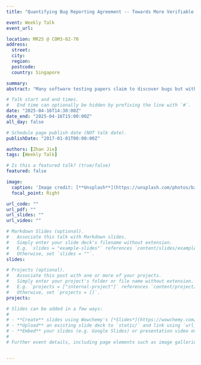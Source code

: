 ```yaml
---
title: "Quantifying Bug Reporting Agreement -- Towards More Verifiable and Valid Software Testing Research"

event: Weekly Talk
event_url: 

location: MR25 @ COM3-02-70
address:
  street: 
  city: 
  region: 
  postcode:
  country: Singapore

summary: 
abstract: "Many software testing papers claim to discover bugs but without providing sufficient evidence. My analysis of 39 papers from top conferences revealed that only 51% provide complete bug identifiers and 28% have inaccessible artifacts. Their terminology in reporting practices is being analyzed too. In the future, I plan to develop BugAgreement, a novel metric to quantify researcher-developer consensus on bug reports, which could help enable rigorous evaluation of bug-finding techniques and promote transparency in software testing research."

# Talk start and end times.
#   End time can optionally be hidden by prefixing the line with `#`.
date: "2025-04-16T14:30:00Z"
date_end: "2025-04-16T15:00:00Z"
all_day: false

# Schedule page publish date (NOT talk date).
publishDate: "2017-01-01T00:00:00Z"

authors: [Zhan Jie]
tags: [Weekly Talk]

# Is this a featured talk? (true/false)
featured: false

image:
  caption: 'Image credit: [**Unsplash**](https://unsplash.com/photos/bzdhc5b3Bxs)'
  focal_point: Right

url_code: ""
url_pdf: ""
url_slides: ""
url_video: ""

# Markdown Slides (optional).
#   Associate this talk with Markdown slides.
#   Simply enter your slide deck's filename without extension.
#   E.g. `slides = "example-slides"` references `content/slides/example-slides.md`.
#   Otherwise, set `slides = ""`.
slides:

# Projects (optional).
#   Associate this post with one or more of your projects.
#   Simply enter your project's folder or file name without extension.
#   E.g. `projects = ["internal-project"]` references `content/project/deep-learning/index.md`.
#   Otherwise, set `projects = []`.
projects:

# Slides can be added in a few ways:
# 
# - **Create** slides using Wowchemy's [*Slides*](https://wowchemy.com/docs/managing-content/#create-slides) feature and link using `slides` parameter in the front matter of the talk file
# - **Upload** an existing slide deck to `static/` and link using `url_slides` parameter in the front matter of the talk file
# - **Embed** your slides (e.g. Google Slides) or presentation video on this page using [shortcodes](https://wowchemy.com/docs/writing-markdown-latex/).
# 
# Further event details, including page elements such as image galleries, can be added to the body of this page.


---
```

